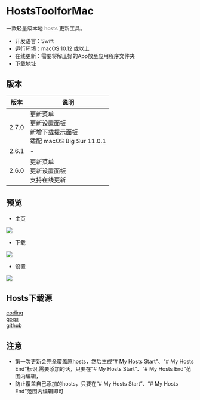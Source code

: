 # HostsToolforMac

一款轻量级本地 hosts 更新工具。
- 开发语言：Swift<br>
- 运行环境：macOS 10.12 或以上<br>
- 在线更新：需要将解压好的App放至应用程序文件夹
- [下载地址](https://github.com/ZzzM/HostsToolforMac/releases/download/2.7.0/HostsToolForMac.zip)


## 版本

| 版本 |  说明 |
| ----  | ---- |
| 2.7.0 | 更新菜单<br>更新设置面板<br>新增下载提示面板<br>适配 macOS Big Sur 11.0.1|
| 2.6.1 | - |
| 2.6.0 | 更新菜单<br>更新设置面板<br>支持在线更新 |

## 预览
- 主页
<img src="Previews/p1.png">
  
- 下载
<img src="Previews/p2.png"> 

- 设置
<img src="Previews/p3.png">



## Hosts下载源
[coding](https://scaffrey.coding.net/p/hosts/d/hosts/git/raw/master/hosts-files/hosts)<br>
[gogs](https://git.qvq.network/googlehosts/hosts/raw/master/hosts-files/hosts)<br>
[github](https://raw.githubusercontent.com/googlehosts/hosts/master/hosts-files/hosts)

## 注意
- 第一次更新会完全覆盖原hosts，然后生成“# My Hosts Start”、“# My Hosts End”标识,需要添加的话，只要在“# My Hosts Start”、“# My Hosts End”范围内编辑，
- 防止覆盖自己添加的hosts，只要在“# My Hosts Start”、“# My Hosts End”范围内编辑即可


